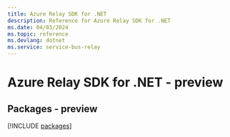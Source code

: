 ```yaml
---
title: Azure Relay SDK for .NET
description: Reference for Azure Relay SDK for .NET
ms.date: 04/03/2024
ms.topic: reference
ms.devlang: dotnet
ms.service: service-bus-relay
---
```

# Azure Relay SDK for .NET - preview
## Packages - preview
[!INCLUDE [packages](relay-index.md)]